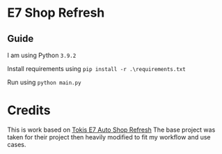 # E7 Shop Refresh

## Guide
I am using Python `3.9.2`

Install requirements using
`pip install -r .\requirements.txt`

Run using
`python main.py`

# Credits
This is work based on [Tokis E7 Auto Shop Refresh](https://github.com/heytoki/Tokis-E7-Auto-Shop-Refresh)
The base project was taken for their project then heavily modified to fit my workflow and use cases.
